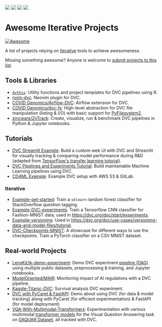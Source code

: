 [![](https://static.iterative.ai/logo/enterprise.svg)](https://iterative.ai) [![](https://static.iterative.ai/logo/dvc.svg)](https://dvc.org) [![](https://static.iterative.ai/logo/cml.svg)](https://cml.dev) [![](https://static.iterative.ai/logo/studio.svg)](https://studio.iterative.ai)

# Awesome Iterative Projects

[![Awesome](https://awesome.re/badge.svg)](https://awesome.re)

A list of projects relying on [Iterative](https://github.com/iterative) tools to achieve awesomeness.

Missing something awesome? Anyone is welcome to [submit projects to this list](https://github.com/iterative/awesome-iterative-projects/blob/main/contributing.md).

## Tools & Libraries
* [`dvthis`](https://github.com/jcpsantiago/dvthis): Utility functions and project templates for DVC pipelines using R.
* [nvim-dvc](https://github.com/gennaro-tedesco/nvim-dvc): Neovim plugin for DVC.
* [COVID Genomics/Airflow-DVC](https://github.com/covid-genomics/airflow-dvc): Airflow extension for DVC.
* [COVID Genomics/dvc-fs](https://github.com/covid-genomics/dvc-fs): High-level abstraction for DVC file manipulation (listing & I/O) with basic support for [PyFilesystem2](https://github.com/PyFilesystem/pyfilesystem2).
* [zincware/ZnTrack](https://github.com/zincware/ZnTrack): Create, visualize, run & benchmark DVC pipelines in Python & Jupyter notebooks.

## Tutorials
* [DVC Streamlit Example](https://github.com/sicara/dvc-streamlit-example): Build a custom web UI with DVC and Streamlit for visually tracking & comparing model performance during R&D (adapted from [TensorFlow's transfer learning tutorial](https://www.tensorflow.org/tutorials/images/transfer_learning)).
* [DVC Pipelines and Experiments Tutorial](https://github.com/dmesquita/dvc_pipelines_and_experiments_tutorial): Build maintainable Machine Learning pipelines using DVC.
* [CD4ML Example](https://github.com/sbalnojan/cd4ml-example): Example DVC setup with AWS S3 & GitLab.

### Iterative
* [Example-get-started](https://github.com/iterative/example-get-started): Train a `sklearn` random forest classifier for StackOverflow question tagging.
* [Example-DVC-experiments](https://github.com/iterative/example-dvc-experiments): Train a Tensorflow CNN classifier for Fashion-MNIST data; used in https://dvc.org/doc/start/experiments.
* [Example-versioning](https://github.com/iterative/example-versioning): Used in https://dvc.org/doc/use-cases/versioning-data-and-model-files/tutorial.
* [DVC-Checkpoints-MNIST](https://github.com/iterative/dvc-checkpoints-mnist): A showcase for different ways to use the checkpoints. Train a PyTorch classifier on a CSV MNIST dataset.

## Real-world Projects
* [LensKit/lk-demo-experiment](https://github.com/lenskit/lk-demo-experiment): Demo DVC experiment [pipeline (DAG)](https://dvc.org/doc/user-guide/glossary#pipeline-DAG) using multiple public datasets, preprocessing & training, and Jupyter notebooks.
* [ModelOriented/MAIR](https://github.com/ModelOriented/MAIR): Monitoring impact of AI regulations with a DVC pipeline.
* [Kaggle-Titanic-DVC](https://dagshub.com/kingabzpro/kaggle-titanic-dvc): Survival analysis DVC experiment.
* [DVC with PyCaret & FastAPI](https://github.com/tezansahu/dvc-pycaret-fastapi-demo): Demo about using DVC (for data & model tracking) along with PyCaret (for efficient experimentation) & FastAPI (for model deployment)
* [VQA-With-Multimodal-Transformers](https://github.com/tezansahu/VQA-With-Multimodal-Transformers): Experimentation with various multimodal [transformer models](https://huggingface.co/docs/transformers/index) for the Visual Question Answering task on [DAQUAR Dataset](https://www.kaggle.com/tezansahu/processed-daquar-dataset), all tracked with DVC.
